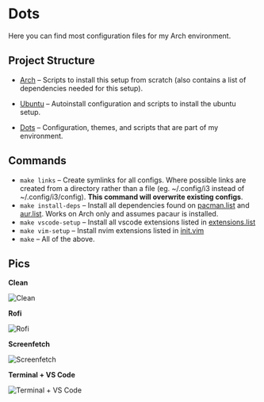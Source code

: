# Dots

Here you can find most configuration files for my Arch environment.

## Project Structure

- [Arch](./arch/README.md) – Scripts to install this setup from scratch (also
  contains a list of dependencies needed for this setup).

- [Ubuntu](./ubuntu/README.md) – Autoinstall configuration and scripts to
  install the ubuntu setup.

- [Dots](./dots/README.md) – Configuration, themes, and scripts that are part of
  my environment.

## Commands

- `make links` – Create symlinks for all configs. Where possible links
  are created from a directory rather than a file (eg. ~/.config/i3 instead of
  ~/.config/i3/config). **This command will overwrite existing configs**.
- `make install-deps` – Install all dependencies found on
  [pacman.list](./arch/pacman.list) and [aur.list](./arch/aur.list). Works on
  Arch only and assumes pacaur is installed.
- `make vscode-setup` – Install all vscode extensions listed in
  [extensions.list](./dots/.config/Code/extensions.list)
- `make vim-setup` – Install nvim extensions listed in
  [init.vim](./dots/.config/nvim/init.vim)
- `make` – All of the above.

## Pics

**Clean**

![Clean](https://i.imgur.com/1JZ0CTK.png)

**Rofi**

![Rofi](https://i.imgur.com/7dxS8Xq.png)

**Screenfetch**

![Screenfetch](https://i.imgur.com/SQCw0Yl.png)

**Terminal + VS Code**

![Terminal + VS Code](https://i.imgur.com/I6LkSPl.png)
